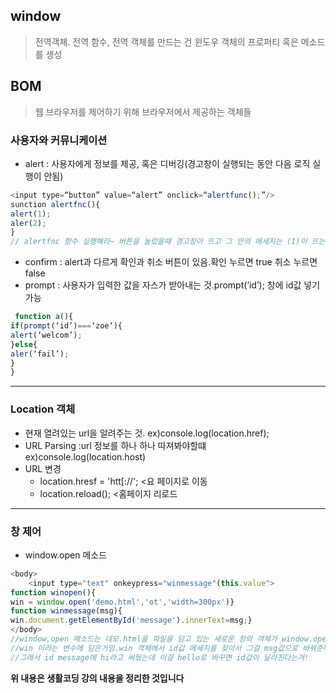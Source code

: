 ## window
> 전역객체. 전역 함수, 전역 객체를 만드는 건 윈도우 객체의 프로퍼티 혹은 메소드를 생성

## BOM
> 웹 브라우저를 제어하기 위해 브라우저에서 제공하는 객체들<br>

### 사용자와 커뮤니케이션
- alert : 사용자에게 정보를 제공, 혹은 디버깅(경고창이 실행되는 동안 다음 로직 실행이 안됨)

```javascript
<input type=“button” value=“alert” onclick=“alertfunc();”/>
sunction alertfnc(){
alert(1);
aler(2);
}
// alertfnc 함수 실행해라~ 버튼을 눌렀을때 경고창이 뜨고 그 안의 메세지는 (1)이 뜨는거임 이동안 2로 넘어가지 않음 
```
- confirm : alert과 다르게 확인과 취소 버튼이 있음.확인 누르면 true 취소 누르면 false<br>
- prompt : 사용자가 입력한 값을 자스가 받아내는 것.prompt(‘id’); 창에 id값 넣기 가능
```javascript
 function a(){
if(prompt(‘id’)===‘zoe’){
alert(‘welcom’);
}else{
aler(‘fail’);
}
}
```
---
### Location 객체
- 현재 열려있는 url을 알려주는 것. ex)console.log(location.href);<br>
- URL Parsing :url 정보를 하나 하나 따져봐야할떄 ex)console.log(location.host)
- URL 변경
  + location.hresf = 'htt[://'; <요 페이지로 이동
  + location.reload(); <홈페이지 리로드 
---
### 창 제어
- window.open 메소드
```javascript
<body>
	<input type="text" onkeypress="winmessage"(this.value">
function winopen(){
win = window.open('demo.html','ot','width=300px')}
function winmessage(msg){
win.document.getElementById('message').innerText=msg;}
</body>
//window,open 메소드는 데모.html을 파일을 담고 있는 새로운 창의 객체가 window.open 리턴값으로 저장되고 
//win 이라는 변수에 담은거임.win 객체에서 id값 메세지를 찾아서 그걸 msg값으로 바꿔준다. 여기서 msg 인자는 this.value값!(=입력값)
//그래서 id message에 hi라고 써뒀는데 이걸 hello로 바꾸면 id값이 달라진다는겨!
```
[참조1]:(https://youtu.be/30PU5GYCb4A)

**위 내용은 생활코딩 강의 내용을 정리한 것입니다**
